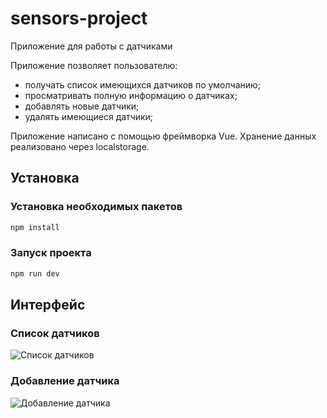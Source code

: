 # sensors-project

Приложение для работы с датчиками

Приложение позволяет пользователю:

- получать список имеющихся датчиков по умолчанию;
- просматривать полную информацию о датчиках;
- добавлять новые датчики;
- удалять имеющиеся датчики;

Приложение написано с помощью фреймворка Vue.
Хранение данных реализовано через localstorage.


## Установка

### Установка необходимых пакетов

```sh
npm install
```

### Запуск проекта

```sh
npm run dev
```

## Интерфейс

### Список датчиков 
![Список датчиков](https://github.com/parzjval/vue-sensors-app/blob/main/public/Добавление%20датчика.png)

### Добавление датчика 
![Добавление датчика](https://github.com/parzjval/vue-sensors-app/blob/main/public/Добавление%20датчика.png)
